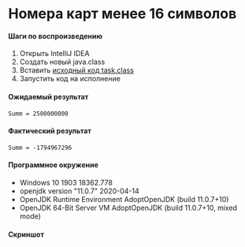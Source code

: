 # Номера карт менее 16 символов

#### Шаги по воспроизведению

1. Открыть IntelliJ IDEA
1. Создать новый java.class
1. Вставить [исходный код task.class](https://github.com/agasferon/JQA_task2.1/blob/master/task.class.md)
1. Запустить код на исполнение

#### Ожидаемый результат
```
Summ = 2500000000
```

#### Фактический результат
```
Summ = -1794967296
```

#### Программное окружение
* Windows 10 1903 18362.778
* openjdk version "11.0.7" 2020-04-14
* OpenJDK Runtime Environment AdoptOpenJDK (build 11.0.7+10)
* OpenJDK 64-Bit Server VM AdoptOpenJDK (build 11.0.7+10, mixed mode)

#### Скриншот